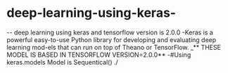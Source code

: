 # deep-learning-using-keras-
--  deep learning using keras and tensorflow version is 2.0.0
-Keras is a powerful easy-to-use Python library for developing and evaluating deep learning mod-els that can run on top of Theano or TensorFlow.
_** THESE MODEL IS BASED IN TENSORFLOW VERSION=2.0.0**
-#Using  keras.models 
Model is Sequentical()
./

